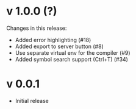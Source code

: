 # v 1.0.0 (?)
Changes in this release:
- Added error highlighting (#18)
- Added export to server button (#8)
- Use separate virtual env for the compiler (#9)
- Added symbol search support (Ctrl+T) (#34)

# v 0.0.1
- Initial release
